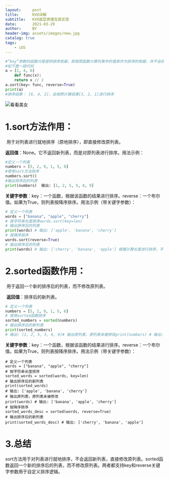 ```yaml
---
layout:     post
title:      KVO详解
subtitle:   KVO底层原理及其实现
date:       2021-03-29
author:     BY
header-img: assets/images/new.jpg
catalog: true
tags:
    - iOS
---
```


```python
#“key”参数的函数只是提供排序依据，即按照函数计算列表中的值来作为排序的依据，并不会改变原列表的元素值。
#如下面一段代码
a = [2, 4, 6]
	def func(x):  
	return x // 2
a.sort(key= func, reverse=True)
print(a) 
#排序结果： [6, 4, 2]，会按照计算结果[3, 2, 1]进行排序
```

![看看美女]({{image}} "狗屁丸子")

# 1.sort方法**作用**：

​	用于对列表进行就地排序（原地排序），即直接修改原列表。

​	**返回值**：None。它不返回新列表，而是对原列表进行排序。用法示例：

```python
#定义一个列表
numbers = [5, 2, 9, 1, 5, 6]
#使用sort方法排序
numbers.sort() 
#输出排序后的列表
print(numbers)  输出: [1, 2, 5, 5, 6, 9]
```

​	**关键字参数**：key：一个函数，根据该函数的结果进行排序。reverse：一个布尔值。如果为True，则列表按降序排序。用法示例（带关键字参数）：

```python
# 定义一个列表
words = ["banana", "apple", "cherry"]
# 按字符串长度排序words.sort(key=len)
# 输出排序后的列表
print(words) # 输出: ['apple', 'banana', 'cherry']
# 按降序排序
words.sort(reverse=True)
# 输出排序后的列表
print(words) # 输出: ['cherry', 'banana', 'apple'] 根据计算长度进行排序，不会改变words的内容
```

# 2.sorted函数作用：

​	用于返回一个新的排序后的列表，而不修改原列表。

​	**返回值**：排序后的新列表。

```python
# 定义一个列表
numbers = [5, 2, 9, 1, 5, 6]
# 使用sorted函数排序
sorted_numbers = sorted(numbers)
# 输出排序后的新列表
print(sorted_numbers) 
# 输出: [1, 2, 5, 5, 6, 9]# 输出原列表，原列表未被修改print(numbers) # 输出: [5, 2, 9, 1, 5, 6]
```

**关键字参数**：key：一个函数，根据该函数的结果进行排序。reverse：一个布尔值。如果为True，则列表按降序排序。用法示例（带关键字参数）：

```
# 定义一个列表
words = ["banana", "apple", "cherry"]
# 按字符串长度排序
sorted_words = sorted(words, key=len)
# 输出排序后的新列表
print(sorted_words)
# 输出: ['apple', 'banana', 'cherry']
# 输出原列表，原列表未被修改
print(words) # 输出: ['banana', 'apple', 'cherry']
# 按降序排序 
sorted_words_desc = sorted(words, reverse=True)
# 输出排序后的新列表
print(sorted_words_desc) # 输出: ['cherry', 'banana', 'apple']
```

# 3.总结

​	sort方法用于对列表进行就地排序，不会返回新列表，直接修改原列表。sorted函数返回一个新的排序后的列表，而不修改原列表。两者都支持key和reverse关键字参数用于自定义排序逻辑。